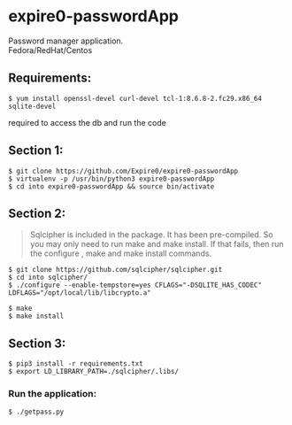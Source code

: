 # expire0-passwordApp
Password manager application.		 
Fedora/RedHat/Centos		
	
## Requirements:		 
```
$ yum install openssl-devel curl-devel tcl-1:8.6.8-2.fc29.x86_64 sqlite-devel
```
required to access the db and run the code   

## Section 1:	

```
$ git clone https://github.com/Expire0/expire0-passwordApp  
$ virtualenv -p /usr/bin/python3 expire0-passwordApp    
$ cd into expire0-passwordApp && source bin/activate   
```

## Section 2:

> Sqlcipher is included in the package. It has been pre-compiled. So you
> may only need to run make and make install. If that fails, then 
> run the configure , make and make install commands. 

```
$ git clone https://github.com/sqlcipher/sqlcipher.git	
$ cd into sqlcipher/	
$ ./configure --enable-tempstore=yes CFLAGS="-DSQLITE_HAS_CODEC" LDFLAGS="/opt/local/lib/libcrypto.a"	
```
```
$ make	
$ make install	
```

## Section 3:
```
$ pip3 install -r requirements.txt	
$ export LD_LIBRARY_PATH=./sqlcipher/.libs/	
```
### Run the application:
```
$ ./getpass.py	
```
